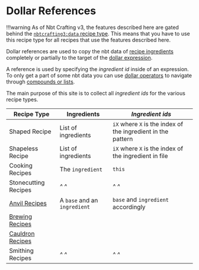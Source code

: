 # Dollar References

!!!warning
	As of Nbt Crafting v3, the features described here are gated behind the [`nbtcrafting3:data` recipe type](../recipe-types/data).
	This means that you have to use this recipe type for all recipes that use the features described here.

Dollar references are used to copy the nbt data of [recipe ingredients](../../ingredients) completely or partially to the target of the [dollar expression](../dollars).

A reference is used by specifying the _ingredient id_ inside of an expression. To only get a part of some nbt data you can use [dollar operators](../dollars#operators) to navigate through [compounds or lists](../dollars#data-types).

The main purpose of this site is to collect all _ingredient ids_ for the various recipe types.

| Recipe Type          | Ingredients                    | _Ingredient ids_                                               |
|----------------------|--------------------------------|----------------------------------------------------------------|
| Shaped Recipe        | List of ingredients            | `iX` where `X` is the index of the ingredient in the pattern   |
| Shapeless Recipe     | List of ingredients            | `iX` where `X` is the index of the ingredient in file          |
| Cooking Recipes      | The `ingredient`               | `this`                                                         |
| Stonecutting Recipes | _^                          ^_ | _^                                                          ^_ |
| [Anvil Recipes]      | A `base` and an `ingredient`   | `base` and `ingredient` accordingly                            |
| [Brewing Recipes]    |                                |                                                                |
| [Cauldron Recipes]   |                                |                                                                |
| Smithing Recipes     | _^                          ^_ | _^                                                          ^_ |

[Anvil Recipes]: ../../../recipe-types/anvil
[Brewing Recipes]: ../../../recipe-types/brewing
[Cauldron Recipes]: ../../../recipe-types/cauldron
